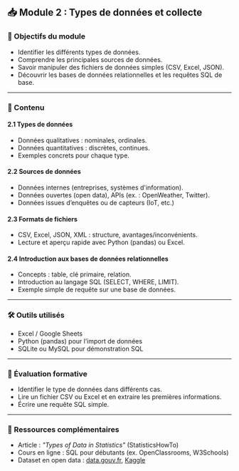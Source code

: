 ## 📥 Module 2 : Types de données et collecte

### 🎯 Objectifs du module
- Identifier les différents types de données.
- Comprendre les principales sources de données.
- Savoir manipuler des fichiers de données simples (CSV, Excel, JSON).
- Découvrir les bases de données relationnelles et les requêtes SQL de base.

---

### 📘 Contenu

#### 2.1 Types de données
- Données qualitatives : nominales, ordinales.
- Données quantitatives : discrètes, continues.
- Exemples concrets pour chaque type.

#### 2.2 Sources de données
- Données internes (entreprises, systèmes d'information).
- Données ouvertes (open data), APIs (ex. : OpenWeather, Twitter).
- Données issues d’enquêtes ou de capteurs (IoT, etc.)

#### 2.3 Formats de fichiers
- CSV, Excel, JSON, XML : structure, avantages/inconvénients.
- Lecture et aperçu rapide avec Python (pandas) ou Excel.

#### 2.4 Introduction aux bases de données relationnelles
- Concepts : table, clé primaire, relation.
- Introduction au langage SQL (SELECT, WHERE, LIMIT).
- Exemple simple de requête sur une base de données.

---

### 🛠 Outils utilisés
- Excel / Google Sheets
- Python (pandas) pour l’import de données
- SQLite ou MySQL pour démonstration SQL

---

### 📌 Évaluation formative
- Identifier le type de données dans différents cas.
- Lire un fichier CSV ou Excel et en extraire les premières informations.
- Écrire une requête SQL simple.

---

### 📝 Ressources complémentaires
- Article : *"Types of Data in Statistics"* (StatisticsHowTo)
- Cours en ligne : SQL pour débutants (ex. OpenClassrooms, W3Schools)
- Dataset en open data : [data.gouv.fr](https://www.data.gouv.fr), [Kaggle](https://www.kaggle.com)

